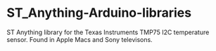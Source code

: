 # ST_Anything-Arduino-libraries
ST Anything library for the Texas Instruments TMP75 I2C temperature sensor.  Found in Apple Macs and Sony televisons.
